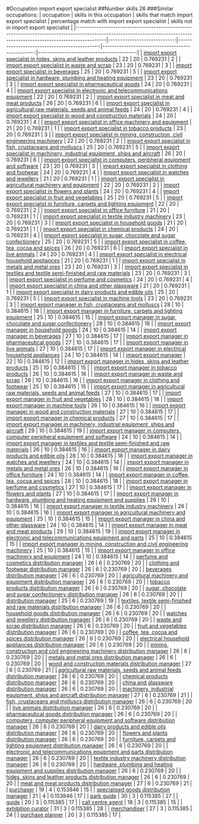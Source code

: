 #Occupation import export specialist
##Number skills 26
###Similar occupations:
| occupation                                                                                                                                                              |   skills in this occupation |   skills that match import export specialist |   percentage match with import export specialist |   skills not in import export specialist |
|:------------------------------------------------------------------------------------------------------------------------------------------------------------------------|----------------------------:|---------------------------------------------:|-------------------------------------------------:|-----------------------------------------:|
| [import export specialist in hides, skins and leather products](import_export_specialist_in_hides,_skins_and_leather_products.md)                                       |                          22 |                                           20 |                                         0.769231 |                                        2 |
| [import export specialist in waste and scrap](import_export_specialist_in_waste_and_scrap.md)                                                                           |                          23 |                                           20 |                                         0.769231 |                                        3 |
| [import export specialist in beverages](import_export_specialist_in_beverages.md)                                                                                       |                          25 |                                           20 |                                         0.769231 |                                        5 |
| [import export specialist in hardware, plumbing and heating equipment](import_export_specialist_in_hardware,_plumbing_and_heating_equipment.md)                         |                          23 |                                           20 |                                         0.769231 |                                        3 |
| [import export specialist in pharmaceutical goods](import_export_specialist_in_pharmaceutical_goods.md)                                                                 |                          24 |                                           20 |                                         0.769231 |                                        4 |
| [import export specialist in electronic and telecommunications equipment](import_export_specialist_in_electronic_and_telecommunications_equipment.md)                   |                          22 |                                           20 |                                         0.769231 |                                        2 |
| [import export specialist in meat and meat products](import_export_specialist_in_meat_and_meat_products.md)                                                             |                          26 |                                           20 |                                         0.769231 |                                        6 |
| [import export specialist in agricultural raw materials, seeds and animal feeds](import_export_specialist_in_agricultural_raw_materials,_seeds_and_animal_feeds.md)     |                          24 |                                           20 |                                         0.769231 |                                        4 |
| [import export specialist in wood and construction materials](import_export_specialist_in_wood_and_construction_materials.md)                                           |                          24 |                                           20 |                                         0.769231 |                                        4 |
| [import export specialist in office machinery and equipment](import_export_specialist_in_office_machinery_and_equipment.md)                                             |                          21 |                                           20 |                                         0.769231 |                                        1 |
| [import export specialist in tobacco products](import_export_specialist_in_tobacco_products.md)                                                                         |                          23 |                                           20 |                                         0.769231 |                                        3 |
| [import export specialist in mining, construction, civil engineering machinery](import_export_specialist_in_mining,_construction,_civil_engineering_machinery.md)       |                          22 |                                           20 |                                         0.769231 |                                        2 |
| [import export specialist in  fish, crustaceans and molluscs](import_export_specialist_in__fish,_crustaceans_and_molluscs.md)                                           |                          25 |                                           20 |                                         0.769231 |                                        5 |
| [import export specialist in machinery, industrial equipment, ships and aircraft](import_export_specialist_in_machinery,_industrial_equipment,_ships_and_aircraft.md)   |                          26 |                                           20 |                                         0.769231 |                                        6 |
| [import export specialist in computers, peripheral equipment and software](import_export_specialist_in_computers,_peripheral_equipment_and_software.md)                 |                          23 |                                           20 |                                         0.769231 |                                        3 |
| [import export specialist in clothing and footwear](import_export_specialist_in_clothing_and_footwear.md)                                                               |                          24 |                                           20 |                                         0.769231 |                                        4 |
| [import export specialist in watches and jewellery](import_export_specialist_in_watches_and_jewellery.md)                                                               |                          21 |                                           20 |                                         0.769231 |                                        1 |
| [import export specialist in agricultural machinery and equipment](import_export_specialist_in_agricultural_machinery_and_equipment.md)                                 |                          22 |                                           20 |                                         0.769231 |                                        2 |
| [import export specialist in flowers and plants](import_export_specialist_in_flowers_and_plants.md)                                                                     |                          24 |                                           20 |                                         0.769231 |                                        4 |
| [import export specialist in fruit and vegetables](import_export_specialist_in_fruit_and_vegetables.md)                                                                 |                          25 |                                           20 |                                         0.769231 |                                        5 |
| [import export specialist in furniture, carpets and lighting equipment](import_export_specialist_in_furniture,_carpets_and_lighting_equipment.md)                       |                          22 |                                           20 |                                         0.769231 |                                        2 |
| [import export specialist in office furniture](import_export_specialist_in_office_furniture.md)                                                                         |                          21 |                                           20 |                                         0.769231 |                                        1 |
| [import export specialist in textile industry machinery](import_export_specialist_in_textile_industry_machinery.md)                                                     |                          23 |                                           20 |                                         0.769231 |                                        3 |
| [import export specialist in household goods](import_export_specialist_in_household_goods.md)                                                                           |                          21 |                                           20 |                                         0.769231 |                                        1 |
| [import export specialist in chemical products](import_export_specialist_in_chemical_products.md)                                                                       |                          24 |                                           20 |                                         0.769231 |                                        4 |
| [import export specialist in sugar, chocolate and sugar confectionery](import_export_specialist_in_sugar,_chocolate_and_sugar_confectionery.md)                         |                          25 |                                           20 |                                         0.769231 |                                        5 |
| [import export specialist in coffee, tea, cocoa and spices](import_export_specialist_in_coffee,_tea,_cocoa_and_spices.md)                                               |                          26 |                                           20 |                                         0.769231 |                                        6 |
| [import export specialist in live animals](import_export_specialist_in_live_animals.md)                                                                                 |                          24 |                                           20 |                                         0.769231 |                                        4 |
| [import export specialist in electrical household appliances](import_export_specialist_in_electrical_household_appliances.md)                                           |                          21 |                                           20 |                                         0.769231 |                                        1 |
| [import export specialist in metals and metal ores](import_export_specialist_in_metals_and_metal_ores.md)                                                               |                          23 |                                           20 |                                         0.769231 |                                        3 |
| [import export specialist in textiles and textile semi-finished and raw materials](import_export_specialist_in_textiles_and_textile_semi-finished_and_raw_materials.md) |                          23 |                                           20 |                                         0.769231 |                                        3 |
| [import export specialist in perfume and cosmetics](import_export_specialist_in_perfume_and_cosmetics.md)                                                               |                          24 |                                           20 |                                         0.769231 |                                        4 |
| [import export specialist in china and other glassware](import_export_specialist_in_china_and_other_glassware.md)                                                       |                          21 |                                           20 |                                         0.769231 |                                        1 |
| [import export specialist in dairy products and edible oils](import_export_specialist_in_dairy_products_and_edible_oils.md)                                             |                          25 |                                           20 |                                         0.769231 |                                        5 |
| [import export specialist in machine tools](import_export_specialist_in_machine_tools.md)                                                                               |                          23 |                                           20 |                                         0.769231 |                                        3 |
| [import export manager in fish, crustaceans and molluscs](import_export_manager_in_fish,_crustaceans_and_molluscs.md)                                                   |                          28 |                                           10 |                                         0.384615 |                                       18 |
| [import export manager in furniture, carpets and lighting equipment](import_export_manager_in_furniture,_carpets_and_lighting_equipment.md)                             |                          25 |                                           10 |                                         0.384615 |                                       15 |
| [import export manager in sugar, chocolate and sugar confectionery](import_export_manager_in_sugar,_chocolate_and_sugar_confectionery.md)                               |                          28 |                                           10 |                                         0.384615 |                                       18 |
| [import export manager in household goods](import_export_manager_in_household_goods.md)                                                                                 |                          24 |                                           10 |                                         0.384615 |                                       14 |
| [import export manager in beverages](import_export_manager_in_beverages.md)                                                                                             |                          27 |                                           10 |                                         0.384615 |                                       17 |
| [import export manager in pharmaceutical goods](import_export_manager_in_pharmaceutical_goods.md)                                                                       |                          27 |                                           10 |                                         0.384615 |                                       17 |
| [import export manager in live animals](import_export_manager_in_live_animals.md)                                                                                       |                          27 |                                           10 |                                         0.384615 |                                       17 |
| [import export manager in electrical household appliances](import_export_manager_in_electrical_household_appliances.md)                                                 |                          24 |                                           10 |                                         0.384615 |                                       14 |
| [import export manager](import_export_manager.md)                                                                                                                       |                          22 |                                           10 |                                         0.384615 |                                       12 |
| [import export manager in hides, skins and leather products](import_export_manager_in_hides,_skins_and_leather_products.md)                                             |                          25 |                                           10 |                                         0.384615 |                                       15 |
| [import export manager in tobacco products](import_export_manager_in_tobacco_products.md)                                                                               |                          26 |                                           10 |                                         0.384615 |                                       16 |
| [import export manager in waste and scrap](import_export_manager_in_waste_and_scrap.md)                                                                                 |                          26 |                                           10 |                                         0.384615 |                                       16 |
| [import export manager in clothing and footwear](import_export_manager_in_clothing_and_footwear.md)                                                                     |                          25 |                                           10 |                                         0.384615 |                                       15 |
| [import export manager in agricultural raw materials, seeds and animal feeds](import_export_manager_in_agricultural_raw_materials,_seeds_and_animal_feeds.md)           |                          27 |                                           10 |                                         0.384615 |                                       17 |
| [import export manager in fruit and vegetables](import_export_manager_in_fruit_and_vegetables.md)                                                                       |                          28 |                                           10 |                                         0.384615 |                                       18 |
| [import export manager in machine tools](import_export_manager_in_machine_tools.md)                                                                                     |                          26 |                                           10 |                                         0.384615 |                                       16 |
| [import export manager in wood and construction materials](import_export_manager_in_wood_and_construction_materials.md)                                                 |                          27 |                                           10 |                                         0.384615 |                                       17 |
| [import export manager in chemical products](import_export_manager_in_chemical_products.md)                                                                             |                          27 |                                           10 |                                         0.384615 |                                       17 |
| [import export manager in machinery, industrial equipment, ships and aircraft](import_export_manager_in_machinery,_industrial_equipment,_ships_and_aircraft.md)         |                          29 |                                           10 |                                         0.384615 |                                       19 |
| [import export manager in computers, computer peripheral equipment and software](import_export_manager_in_computers,_computer_peripheral_equipment_and_software.md)     |                          24 |                                           10 |                                         0.384615 |                                       14 |
| [import export manager in textiles and textile semi-finished and raw materials](import_export_manager_in_textiles_and_textile_semi-finished_and_raw_materials.md)       |                          26 |                                           10 |                                         0.384615 |                                       16 |
| [import export manager in dairy products and edible oils](import_export_manager_in_dairy_products_and_edible_oils.md)                                                   |                          28 |                                           10 |                                         0.384615 |                                       18 |
| [import export manager in watches and jewellery](import_export_manager_in_watches_and_jewellery.md)                                                                     |                          24 |                                           10 |                                         0.384615 |                                       14 |
| [import export manager in metals and metal ores](import_export_manager_in_metals_and_metal_ores.md)                                                                     |                          26 |                                           10 |                                         0.384615 |                                       16 |
| [import export manager in office furniture](import_export_manager_in_office_furniture.md)                                                                               |                          24 |                                           10 |                                         0.384615 |                                       14 |
| [import export manager in coffee, tea, cocoa and spices](import_export_manager_in_coffee,_tea,_cocoa_and_spices.md)                                                     |                          28 |                                           10 |                                         0.384615 |                                       18 |
| [import export manager in perfume and cosmetics](import_export_manager_in_perfume_and_cosmetics.md)                                                                     |                          27 |                                           10 |                                         0.384615 |                                       17 |
| [import export manager in flowers and plants](import_export_manager_in_flowers_and_plants.md)                                                                           |                          27 |                                           10 |                                         0.384615 |                                       17 |
| [import export manager in hardware, plumbing and heating equipment and supplies](import_export_manager_in_hardware,_plumbing_and_heating_equipment_and_supplies.md)     |                          26 |                                           10 |                                         0.384615 |                                       16 |
| [import export manager in textile industry machinery](import_export_manager_in_textile_industry_machinery.md)                                                           |                          26 |                                           10 |                                         0.384615 |                                       16 |
| [import export manager in agricultural machinery and equipment](import_export_manager_in_agricultural_machinery_and_equipment.md)                                       |                          25 |                                           10 |                                         0.384615 |                                       15 |
| [import export manager in china and other glassware](import_export_manager_in_china_and_other_glassware.md)                                                             |                          24 |                                           10 |                                         0.384615 |                                       14 |
| [import export manager in meat and meat products](import_export_manager_in_meat_and_meat_products.md)                                                                   |                          29 |                                           10 |                                         0.384615 |                                       19 |
| [import export manager in electronic and telecommunications equipment and parts](import_export_manager_in_electronic_and_telecommunications_equipment_and_parts.md)     |                          25 |                                           10 |                                         0.384615 |                                       15 |
| [import export manager in mining, construction and civil engineering machinery](import_export_manager_in_mining,_construction_and_civil_engineering_machinery.md)       |                          25 |                                           10 |                                         0.384615 |                                       15 |
| [import export manager in office machinery and equipment](import_export_manager_in_office_machinery_and_equipment.md)                                                   |                          24 |                                           10 |                                         0.384615 |                                       14 |
| [perfume and cosmetics distribution manager](perfume_and_cosmetics_distribution_manager.md)                                                                             |                          26 |                                            6 |                                         0.230769 |                                       20 |
| [clothing and footwear distribution manager](clothing_and_footwear_distribution_manager.md)                                                                             |                          26 |                                            6 |                                         0.230769 |                                       20 |
| [beverages distribution manager](beverages_distribution_manager.md)                                                                                                     |                          26 |                                            6 |                                         0.230769 |                                       20 |
| [agricultural machinery and equipment distribution manager](agricultural_machinery_and_equipment_distribution_manager.md)                                               |                          26 |                                            6 |                                         0.230769 |                                       20 |
| [tobacco products distribution manager](tobacco_products_distribution_manager.md)                                                                                       |                          26 |                                            6 |                                         0.230769 |                                       20 |
| [sugar, chocolate and sugar confectionery distribution manager](sugar,_chocolate_and_sugar_confectionery_distribution_manager.md)                                       |                          26 |                                            6 |                                         0.230769 |                                       20 |
| [distribution manager](distribution_manager.md)                                                                                                                         |                          25 |                                            6 |                                         0.230769 |                                       19 |
| [textiles, textile semi-finished and raw materials distribution manager](textiles,_textile_semi-finished_and_raw_materials_distribution_manager.md)                     |                          26 |                                            6 |                                         0.230769 |                                       20 |
| [household goods distribution manager](household_goods_distribution_manager.md)                                                                                         |                          26 |                                            6 |                                         0.230769 |                                       20 |
| [watches and jewellery distribution manager](watches_and_jewellery_distribution_manager.md)                                                                             |                          26 |                                            6 |                                         0.230769 |                                       20 |
| [waste and scrap distribution manager](waste_and_scrap_distribution_manager.md)                                                                                         |                          26 |                                            6 |                                         0.230769 |                                       20 |
| [fruit and vegetables distribution manager](fruit_and_vegetables_distribution_manager.md)                                                                               |                          26 |                                            6 |                                         0.230769 |                                       20 |
| [coffee, tea, cocoa and spices distribution manager](coffee,_tea,_cocoa_and_spices_distribution_manager.md)                                                             |                          26 |                                            6 |                                         0.230769 |                                       20 |
| [electrical household appliances distribution manager](electrical_household_appliances_distribution_manager.md)                                                         |                          26 |                                            6 |                                         0.230769 |                                       20 |
| [mining, construction and civil engineering machinery distribution manager](mining,_construction_and_civil_engineering_machinery_distribution_manager.md)               |                          26 |                                            6 |                                         0.230769 |                                       20 |
| [metals and metal ores distribution manager](metals_and_metal_ores_distribution_manager.md)                                                                             |                          26 |                                            6 |                                         0.230769 |                                       20 |
| [wood and construction materials distribution manager](wood_and_construction_materials_distribution_manager.md)                                                         |                          27 |                                            6 |                                         0.230769 |                                       21 |
| [agricultural raw materials, seeds and animal feeds distribution manager](agricultural_raw_materials,_seeds_and_animal_feeds_distribution_manager.md)                   |                          26 |                                            6 |                                         0.230769 |                                       20 |
| [chemical products distribution manager](chemical_products_distribution_manager.md)                                                                                     |                          26 |                                            6 |                                         0.230769 |                                       20 |
| [china and glassware distribution manager](china_and_glassware_distribution_manager.md)                                                                                 |                          26 |                                            6 |                                         0.230769 |                                       20 |
| [machinery, industrial equipment, ships and aircraft distribution manager](machinery,_industrial_equipment,_ships_and_aircraft_distribution_manager.md)                 |                          27 |                                            6 |                                         0.230769 |                                       21 |
| [fish, crustaceans and molluscs distribution manager](fish,_crustaceans_and_molluscs_distribution_manager.md)                                                           |                          26 |                                            6 |                                         0.230769 |                                       20 |
| [live animals distribution manager](live_animals_distribution_manager.md)                                                                                               |                          26 |                                            6 |                                         0.230769 |                                       20 |
| [pharmaceutical goods distribution manager](pharmaceutical_goods_distribution_manager.md)                                                                               |                          26 |                                            6 |                                         0.230769 |                                       20 |
| [computers, computer peripheral equipment and software distribution manager](computers,_computer_peripheral_equipment_and_software_distribution_manager.md)             |                          26 |                                            6 |                                         0.230769 |                                       20 |
| [dairy products and edible oils distribution manager](dairy_products_and_edible_oils_distribution_manager.md)                                                           |                          26 |                                            6 |                                         0.230769 |                                       20 |
| [flowers and plants distribution manager](flowers_and_plants_distribution_manager.md)                                                                                   |                          26 |                                            6 |                                         0.230769 |                                       20 |
| [furniture, carpets and lighting equipment distribution manager](furniture,_carpets_and_lighting_equipment_distribution_manager.md)                                     |                          26 |                                            6 |                                         0.230769 |                                       20 |
| [electronic and telecommunications equipment and parts distribution manager](electronic_and_telecommunications_equipment_and_parts_distribution_manager.md)             |                          26 |                                            6 |                                         0.230769 |                                       20 |
| [textile industry machinery distribution manager](textile_industry_machinery_distribution_manager.md)                                                                   |                          26 |                                            6 |                                         0.230769 |                                       20 |
| [hardware, plumbing and heating equipment and supplies distribution manager](hardware,_plumbing_and_heating_equipment_and_supplies_distribution_manager.md)             |                          26 |                                            6 |                                         0.230769 |                                       20 |
| [hides, skins and leather products distribution manager](hides,_skins_and_leather_products_distribution_manager.md)                                                     |                          26 |                                            6 |                                         0.230769 |                                       20 |
| [meat and meat products distribution manager](meat_and_meat_products_distribution_manager.md)                                                                           |                          27 |                                            6 |                                         0.230769 |                                       21 |
| [purchaser](purchaser.md)                                                                                                                                               |                          19 |                                            4 |                                         0.153846 |                                       15 |
| [specialised goods distribution manager](specialised_goods_distribution_manager.md)                                                                                     |                          21 |                                            4 |                                         0.153846 |                                       17 |
| [park guide](park_guide.md)                                                                                                                                             |                          30 |                                            3 |                                         0.115385 |                                       27 |
| [guide](guide.md)                                                                                                                                                       |                          20 |                                            3 |                                         0.115385 |                                       17 |
| [call centre agent](call_centre_agent.md)                                                                                                                               |                          18 |                                            3 |                                         0.115385 |                                       15 |
| [exhibition curator](exhibition_curator.md)                                                                                                                             |                          31 |                                            3 |                                         0.115385 |                                       28 |
| [merchandiser](merchandiser.md)                                                                                                                                         |                          27 |                                            3 |                                         0.115385 |                                       24 |
| [purchase planner](purchase_planner.md)                                                                                                                                 |                          20 |                                            3 |                                         0.115385 |                                       17 |
